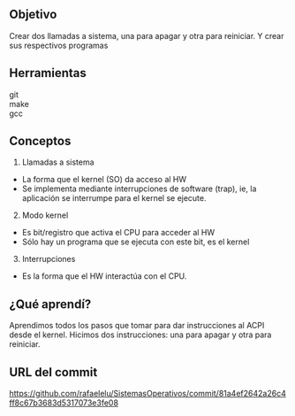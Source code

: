 ## Objetivo
Crear dos llamadas a sistema, una para apagar y otra para reiniciar.
Y crear sus respectivos programas

## Herramientas
git \
make \
gcc

## Conceptos
1) Llamadas a sistema 
+ La forma que el kernel (SO) da acceso al HW 
+ Se implementa mediante interrupciones de software (trap), ie, 
la aplicación se interrumpe para el kernel se ejecute. 

2) Modo kernel 
+ Es bit/registro que activa el CPU para acceder al HW 
+ Sólo hay un programa que se ejecuta con este bit, es el kernel 

3) Interrupciones 
+ Es la forma que el HW interactúa con el CPU. 

## ¿Qué aprendí?
Aprendimos todos los pasos que tomar para dar instrucciones al ACPI desde el kernel. Hicimos dos instrucciones: una para apagar y otra para reiniciar.


## URL del commit
https://github.com/rafaelelu/SistemasOperativos/commit/81a4ef2642a26c4ff8c67b3683d5317073e3fe08
